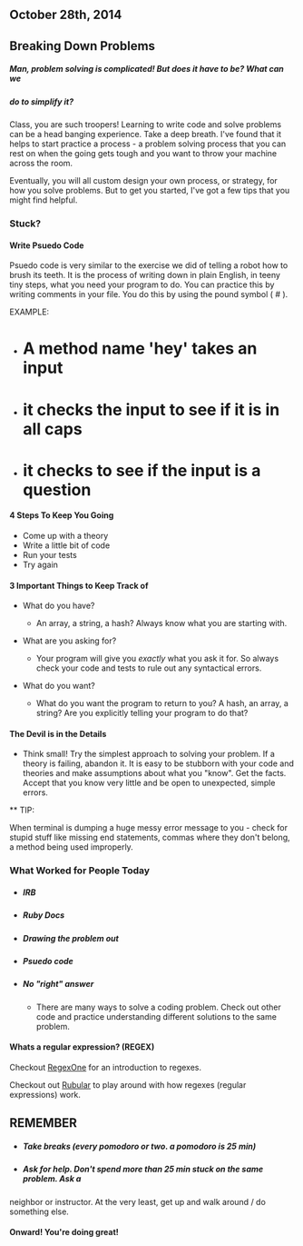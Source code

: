 ## October 28th, 2014

## Breaking Down Problems

##### Man, problem solving is complicated! But does it have to be? What can we
##### do to simplify it?

Class, you are such troopers! Learning to write code and solve problems can be
a head banging experience. Take a deep breath. I've found that it helps to start
practice a process - a problem solving process that you can rest on when the going
gets tough and you want to throw your machine across the room.

Eventually, you will all custom design your own process, or strategy, for how you
solve problems. But to get you started, I've got a few tips that you might find
helpful.

### Stuck?

#### Write Psuedo Code

Psuedo code is very similar to the exercise we did of telling a robot how to
brush its teeth. It is the process of writing down in plain English, in teeny
tiny steps, what you need your program to do. You can practice this by
writing comments in your file. You do this by using the pound symbol ( # ).

EXAMPLE:

*  # A method name 'hey' takes an input
*  # it checks the input to see if it is in all caps
*  # it checks to see if the input is a question

#### 4 Steps To Keep You Going

* Come up with a theory
* Write a little bit of code
* Run your tests
* Try again

#### 3 Important Things to Keep Track of

* What do you have?

  * An array, a string, a hash? Always know what you are starting with.

* What are you asking for?

  * Your program will give you _exactly_ what you ask it for. So always check
  your code and tests to rule out any syntactical errors.

* What do you want?

  * What do you want the program to return to you? A hash, an array, a string?
  Are you explicitly telling your program to do that?

#### The Devil is in the Details

* Think small! Try the simplest approach to solving your problem. If a theory is
failing, abandon it. It is easy to be stubborn with your code and theories and
make assumptions about what you "know". Get the facts. Accept that you know very
little and be open to unexpected, simple errors.

** TIP:

When terminal is dumping a huge messy error message to you - check for stupid
stuff like missing end statements, commas where they don't belong, a method
being used improperly.

### What Worked for People Today

* ##### IRB
* ##### Ruby Docs
* ##### Drawing the problem out
* ##### Psuedo code
* ##### No "right" answer
  * There are many ways to solve a coding problem. Check out other code and practice
  understanding different solutions to the same problem.

#### Whats a regular expression? (REGEX)

Checkout [RegexOne](http://regexone.com/) for an introduction to regexes.

Checkout out [Rubular](http://rubular.com/) to play around with how regexes (regular
expressions) work.

## REMEMBER

* ##### Take breaks (every pomodoro or two. a pomodoro is 25 min)
* ##### Ask for help. Don't spend more than 25 min stuck on the same problem. Ask a
neighbor or instructor. At the very least, get up and walk around / do something else.

#### Onward! You're doing great!
